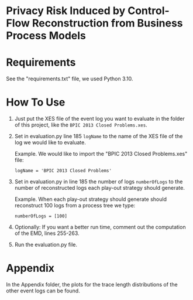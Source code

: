 # Privacy Risk Induced by Control-Flow Reconstruction from Business Process Models

# Requirements
See the "requirements.txt" file, we used Python 3.10.
# How To Use

1. Just put the XES file of the event log you want to evaluate in the folder of this project, like the `BPIC 2013 Closed Problems.xes`. 

2. Set in evaluation.py line 185 `logName` to the name of the XES file of the log we would like to evaluate.

    Example. We would like to import the "BPIC 2013 Closed Problems.xes" file:

   `logName = 'BPIC 2013 Closed Problems'` 

3. Set in evaluation.py in line 185 the number of logs `numberOfLogs` to the number of reconstructed logs each play-out strategy should generate.

    Example. When each play-out strategy should generate should reconstruct 100 logs from a process tree we type:

   `numberOfLogs = [100]`

4. Optionally: If you want a better run time, comment out the computation of the EMD, lines 255-263. 

5. Run the evaluation.py file.

# Appendix

In the Appendix folder, the plots for the trace length distributions of the other event logs can be found.
